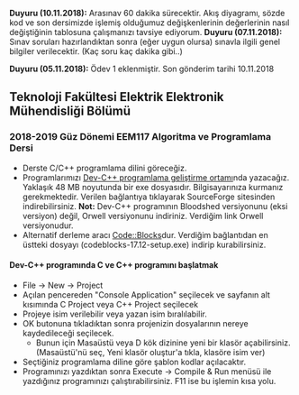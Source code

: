 **Duyuru (10.11.2018):** Arasınav 60 dakika sürecektir. Akış diyagramı, sözde kod ve son dersimizde işlemiş olduğumuz değişkenlerinin değerlerinin nasıl değiştiğinin tablosuna çalışmanızı tavsiye ediyorum. 
**Duyuru (07.11.2018):** Sınav soruları hazırlandıktan sonra (eğer uygun olursa) sınavla ilgili genel bilgiler verilecektir. (Kaç soru kaç dakika gibi..)

**Duyuru (05.11.2018):** Ödev 1 eklenmiştir. Son gönderim tarihi 10.11.2018


## Teknoloji Fakültesi Elektrik Elektronik Mühendisliği Bölümü
### 2018-2019 Güz Dönemi EEM117 **Algoritma ve Programlama** Dersi

* Derste C/C++ programlama dilini göreceğiz.
* Programlarımızı [Dev-C++ programlama geliştirme ortamı](https://sourceforge.net/projects/orwelldevcpp/)nda yazacağız. Yaklaşık 48 MB noyutunda bir exe dosyasıdır. Bilgisayarınıza kurmanız gerekmektedir. Verilen bağlantıya tıklayarak SourceForge sitesinden indirebilirsiniz. **Not:** Dev-C++ programının Bloodshed versiyonunu (eksi versiyon) değil, Orwell versiyonunu indiriniz. Verdiğim link Orwell versiyonudur. 
* Alternatif derleme aracı [Code::Blocks](http://www.codeblocks.org/downloads/binaries)dur. Verdiğim bağlantıdan en üstteki dosyayı (codeblocks-17.12-setup.exe) indirip kurabilirsiniz.

#### Dev-C++ programında C ve C++ programını başlatmak
* File -> New -> Project
* Açılan pencereden "Console Application" seçilecek ve sayfanın alt kısımında C Project veya C++ Project seçilecek
* Projeye isim verilebilir veya yazan isim bıralılabilir.
* OK butonuna tıkladıktan sonra projenizin dosyalarının nereye kaydedileceği seçilecek.
  * Bunun için Masaüstü veya D kök dizinine yeni bir klasör açabilirsiniz. (Masaüstü'nü seç, Yeni klasör oluştur'a tıkla, klasöre isim ver)
* Seçtiğiniz programlama diline göre şablon kodlar açılacaktır.
* Programınızı yazdıktan sonra Execute -> Compile & Run menüsü ile yazdığınız programınızı çalıştırabilirsiniz. F11 ise bu işlemin kısa yolu.


